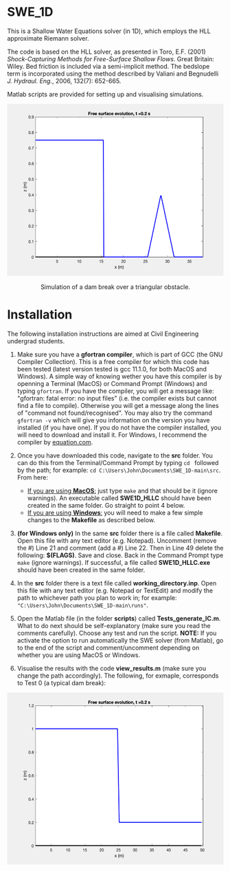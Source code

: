 # SWE_1D
This is a Shallow Water Equations solver (in 1D), which employs the HLL approximate Riemann solver.

The code is based on the HLL solver, as presented in Toro, E.F. (2001) <em>Shock-Capturing Methods for Free-Surface Shallow Flows</em>. Great Britain: Wiley. Bed friction is included via a semi-implicit method. The bedslope term is incorporated using the method described by Valiani and Begnudelli <em>J. Hydraul. Eng.</em>, 2006, 132(7): 652-665. 

Matlab scripts are provided for setting up and visualising simulations.

<p align="center">
    <img src="https://github.com/sergio-maldonado/SWE_1D/blob/main/images/dam_ramp.gif" width="600" height="400" alt="dam break"/>
</p>
<p align="center">
    Simulation of a dam break over a triangular obstacle.
</p>

# Installation

The following installation instructions are aimed at Civil Engineering undergrad students.

1. Make sure you have a <b>gfortran compiler</b>, which is part of GCC (the GNU Compiler Collection). This is a free compiler for which this code has been tested (latest version tested is gcc 11.1.0, for both MacOS and Windows). A simple way of knowing wether you have this compiler is by openning a Terminal (MacOS) or Command Prompt (Windows) and typing `gfortran`. If you have the compiler, you will get a message like: "gfortran: fatal error: no input files" (i.e. the compiler exists but cannot find a file to compile). Otherwise you will get a message along the lines of "command not found/recognised". You may also try the command `gfortran -v` which will give you information on the version you have installed (if you have one). If you do not have the compiler installed, you will need to download and install it. For Windows, I recommend the compiler by [equation.com](http://www.equation.com/servlet/equation.cmd?fa=fortran).

2. Once you have downloaded this code, navigate to the <b>src</b> folder. You can do this from the Terminal/Command Prompt by typing `cd ` followed by the path; for example: `cd C:\Users\John\Documents\SWE_1D-main\src`. From here:
    - <u>If you are using <b>MacOS</b>:</u> just type `make` and that should be it (ignore warnings). An executable called <b>SWE1D_HLLC</b> should have been created in the same folder. Go straight to point 4 below.
    - <u>If you are using <b>Windows</b>:</u> you will need to make a few simple changes to the <b>Makefile</b> as described below.

3. <b>(for Windows only)</b> In the same <b>src</b> folder there is a file called <b>Makefile</b>. Open this file with any text editor (e.g. Notepad). Uncomment (remove the #) Line 21 and comment (add a #) Line 22. Then in Line 49 delete the following: <b>$(FLAGS)</b>. Save and close. Back in the Command Prompt type `make` (ignore warnings). If successful, a file called <b>SWE1D_HLLC.exe</b> should have been created in the same folder.

4. In the <b>src</b> folder there is a text file called <b>working_directory.inp</b>. Open this file with any text editor (e.g. Notepad or TextEdit) and modify the path to whichever path you plan to work in; for example: `"C:\Users\John\Documents\SWE_1D-main\runs"`.

5. Open the Matlab file (in the folder <b>scripts</b>) called <b>Tests_generate_IC.m</b>. What to do next should be self-explanatory (make sure you read the comments carefully). Choose any test and run the script. <b>NOTE:</b> If you activate the option to run automatically the SWE solver (from Matlab), go to the end of the script and comment/uncomment depending on whether you are using MacOS or Windows.

6. Visualise the results with the code <b>view_results.m</b> (make sure you change the path accordingly). The following, for exmaple, corresponds to Test 0 (a typical dam break):

<p align="center">
    <img src="https://github.com/sergio-maldonado/SWE_1D/blob/main/images/dambreak.gif" width="600" height="400" alt="dam break"/>
</p>
